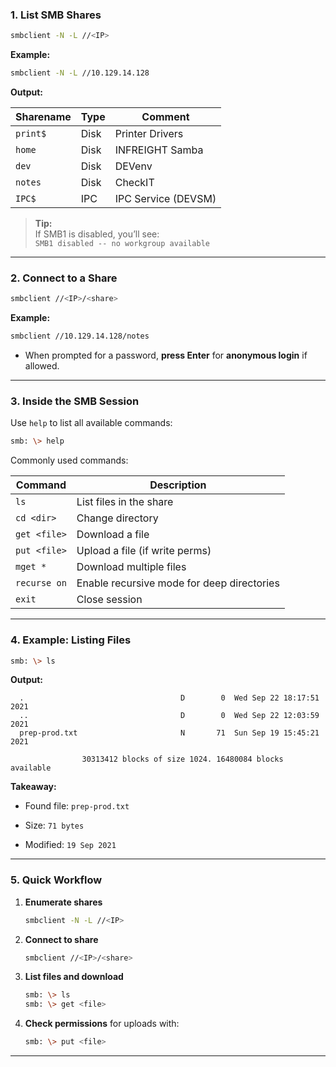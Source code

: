 
### **1. List SMB Shares**

```bash
smbclient -N -L //<IP>
```

**Example:**

```bash
smbclient -N -L //10.129.14.128
```

**Output:**

|**Sharename**|**Type**|**Comment**|
|---|---|---|
|`print$`|Disk|Printer Drivers|
|`home`|Disk|INFREIGHT Samba|
|`dev`|Disk|DEVenv|
|`notes`|Disk|CheckIT|
|`IPC$`|IPC|IPC Service (DEVSM)|

> **Tip:**  
> If SMB1 is disabled, you’ll see:  
> `SMB1 disabled -- no workgroup available`

---

### **2. Connect to a Share**

```bash
smbclient //<IP>/<share>
```

**Example:**

```bash
smbclient //10.129.14.128/notes
```

- When prompted for a password, **press Enter** for **anonymous login** if allowed.
    

---

### **3. Inside the SMB Session**

Use `help` to list all available commands:

```bash
smb: \> help
```

Commonly used commands:

|**Command**|**Description**|
|---|---|
|`ls`|List files in the share|
|`cd <dir>`|Change directory|
|`get <file>`|Download a file|
|`put <file>`|Upload a file (if write perms)|
|`mget *`|Download multiple files|
|`recurse on`|Enable recursive mode for deep directories|
|`exit`|Close session|

---

### **4. Example: Listing Files**

```bash
smb: \> ls
```

**Output:**

```
  .                                   D        0  Wed Sep 22 18:17:51 2021
  ..                                  D        0  Wed Sep 22 12:03:59 2021
  prep-prod.txt                       N       71  Sun Sep 19 15:45:21 2021

                30313412 blocks of size 1024. 16480084 blocks available
```

**Takeaway:**

- Found file: `prep-prod.txt`
    
- Size: `71 bytes`
    
- Modified: `19 Sep 2021`
    

---

### **5. Quick Workflow**

1. **Enumerate shares**
    
    ```bash
    smbclient -N -L //<IP>
    ```
    
2. **Connect to share**
    
    ```bash
    smbclient //<IP>/<share>
    ```
    
3. **List files and download**
    
    ```bash
    smb: \> ls
    smb: \> get <file>
    ```
    
4. **Check permissions** for uploads with:
    
    ```bash
    smb: \> put <file>
    ```
    

---

